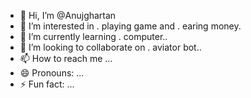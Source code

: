 - 👋 Hi, I’m @Anujghartan
- 👀 I’m interested in . playing game and . earing money.
- 🌱 I’m currently learning . computer..
- 💞️ I’m looking to collaborate on . aviator bot..
- 📫 How to reach me ...
- 😄 Pronouns: ...
- ⚡ Fun fact: ...

<!---
Anujghartan/Anujghartan is a ✨ special ✨ repository because its `README.md` (this file) appears on your GitHub profile.
You can click the Preview link to take a look at your changes.
--->
